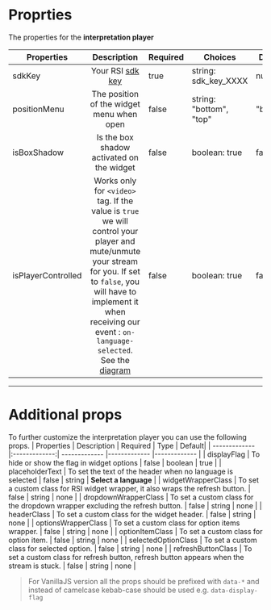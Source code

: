 # Proprties

The properties for the **interpretation player**

| Properties                | Description           | Required |     Choices |       Default|
| -------------       |:-------------:|         -------------  |-------------  |-------------  |
| sdkKey            | Your RSI [sdk key](/getting-started/sdk-key) | true | string: sdk_key_XXXX | null |
| positionMenu          | The position of the widget menu when open| false | string: "bottom", "top" | "bottom" |
| isBoxShadow         | Is the box shadow activated on the widget| false | boolean: true|false | true |
| isPlayerControlled         | Works only for `<video>` tag. If the value is `true` we will control your player and mute/unmute your stream for you. If set to `false`, you will have to implement it when receiving our event : `on-language-selected`.   See the [diagram](/interpretation-player/index.html#stream-and-virtual-platform-user-s-event-page.html)| false | boolean: true|false | false |

---------------
# Additional props
To further customize the interpretation player you can use the following props.
| Properties                | Description           | Required |     Type |       Default|
| -------------       |:-------------:|         -------------  |-------------  |-------------  |
| displayFlag            | To hide or show the flag in widget options | false | boolean | true |
| placeholderText            | To set the text of the header when no language is selected | false | string | **Select a language** |
| widgetWrapperClass            |  To set a custom class for RSI widget wrapper, it also wraps the refresh button. | false | string | none |
| dropdownWrapperClass            | To set a custom class for the dropdown wrapper excluding the refresh button. | false | string | none |
| headerClass            | To set a custom class for the widget header. | false | string | none |
| optionsWrapperClass            | To set a custom class for option items wrapper. | false | string | none |
| optionItemClass            | To set a custom class for option item. | false | string | none |
| selectedOptionClass            | To set a custom class for selected option. | false | string | none |
| refreshButtonClass            |  To set a custom class for refresh button, refresh button appears when the stream is stuck. | false | string | none |

> For VanillaJS version all the props should be prefixed with `data-*` and instead of camelcase kebab-case should be used e.g. `data-display-flag`

